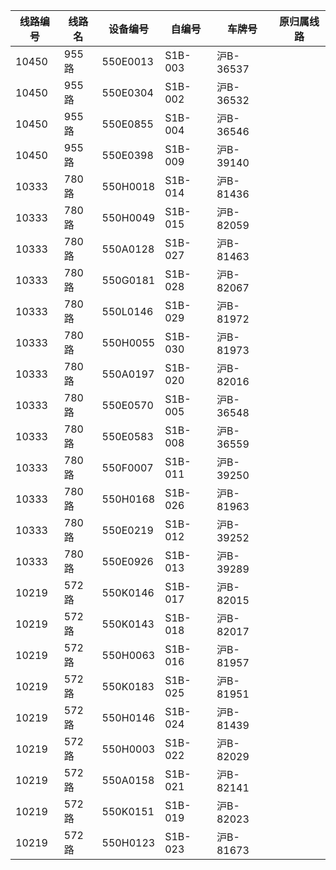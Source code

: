 | 线路编号 | 线路名 | 设备编号 | 自编号 | 车牌号 | 原归属线路 |
| --- | --- | --- | --- | --- | --- |
|10450|955路|550E0013|S1B-003|沪B-36537|
|10450|955路|550E0304|S1B-002|沪B-36532|
|10450|955路|550E0855|S1B-004|沪B-36546|
|10450|955路|550E0398|S1B-009|沪B-39140|
|10333|780路|550H0018|S1B-014|沪B-81436|
|10333|780路|550H0049|S1B-015|沪B-82059|
|10333|780路|550A0128|S1B-027|沪B-81463|
|10333|780路|550G0181|S1B-028|沪B-82067|
|10333|780路|550L0146|S1B-029|沪B-81972|
|10333|780路|550H0055|S1B-030|沪B-81973|
|10333|780路|550A0197|S1B-020|沪B-82016|
|10333|780路|550E0570|S1B-005|沪B-36548|
|10333|780路|550E0583|S1B-008|沪B-36559|
|10333|780路|550F0007|S1B-011|沪B-39250|
|10333|780路|550H0168|S1B-026|沪B-81963|
|10333|780路|550E0219|S1B-012|沪B-39252|
|10333|780路|550E0926|S1B-013|沪B-39289|
|10219|572路|550K0146|S1B-017|沪B-82015|
|10219|572路|550K0143|S1B-018|沪B-82017|
|10219|572路|550H0063|S1B-016|沪B-81957|
|10219|572路|550K0183|S1B-025|沪B-81951|
|10219|572路|550H0146|S1B-024|沪B-81439|
|10219|572路|550H0003|S1B-022|沪B-82029|
|10219|572路|550A0158|S1B-021|沪B-82141|
|10219|572路|550K0151|S1B-019|沪B-82023|
|10219|572路|550H0123|S1B-023|沪B-81673|
